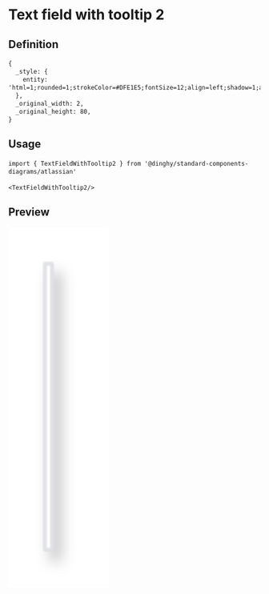 # Text field with tooltip 2

## Definition

```
{
  _style: { 
    entity: 'html=1;rounded=1;strokeColor=#DFE1E5;fontSize=12;align=left;shadow=1;arcSize=1;whiteSpace=wrap;verticalAlign=top;spacingLeft=15;spacingRight=15;spacingTop=10',
  },
  _original_width: 2,
  _original_height: 80,
}
```

## Usage

```
import { TextFieldWithTooltip2 } from '@dinghy/standard-components-diagrams/atlassian'

<TextFieldWithTooltip2/>
```

## Preview

<img src="./text-field-with-tooltip-2.png" width="200"/>
